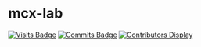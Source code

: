 # mcx-lab

[![Visits Badge](https://badges.pufler.dev/visits/mcx-lab/.github)](https://badges.pufler.dev)
[![Commits Badge](https://badges.pufler.dev/commits/monthly/mcx-lab)](https://badges.pufler.dev)
[![Contributors Display](https://badges.pufler.dev/contributors/mcx-lab/git-badges?size=50&padding=5&bots=true)](https://badges.pufler.dev)
